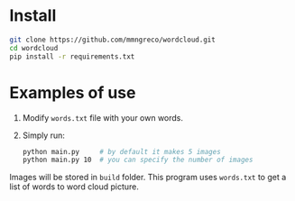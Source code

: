 # Install

```bash
git clone https://github.com/mmngreco/wordcloud.git
cd wordcloud
pip install -r requirements.txt
```

# Examples of use

1. Modify `words.txt` file with your own words.
1. Simply run:

    ```bash
    python main.py     # by default it makes 5 images
    python main.py 10  # you can specify the number of images
    ```

Images will be stored in `build` folder. This program uses `words.txt` to get a list of words to word cloud picture.

